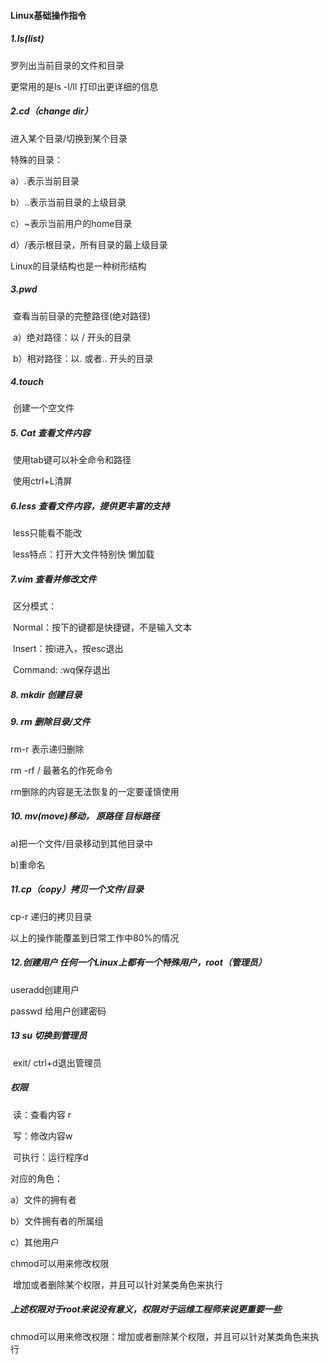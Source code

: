#### Linux基础操作指令

##### 1.ls(list)

罗列出当前目录的文件和目录

更常用的是ls -l/ll 打印出更详细的信息

##### 2.cd（change dir）

进入某个目录/切换到某个目录

特殊的目录：

a）.表示当前目录

b）..表示当前目录的上级目录

c）~表示当前用户的home目录

d）/表示根目录，所有目录的最上级目录

Linux的目录结构也是一种树形结构

##### 3.pwd

​	查看当前目录的完整路径(绝对路径)

​		a）绝对路径：以 / 开头的目录

​		b）相对路径：以. 或者.. 开头的目录

##### 4.touch

​	创建一个空文件

##### 5. Cat 查看文件内容

​	使用tab键可以补全命令和路径

​	使用ctrl+L清屏

##### 6.less 查看文件内容，提供更丰富的支持

​	less只能看不能改

​	less特点：打开大文件特别快	懒加载

##### 7.vim 查看并修改文件

​	区分模式：

​	Normal：按下的键都是快捷键，不是输入文本

​	Insert：按i进入，按esc退出

​	Command: :wq保存退出

##### 8. mkdir 创建目录

##### 9. rm 删除目录/文件

rm-r 表示递归删除

rm -rf / 最著名的作死命令

rm删除的内容是无法恢复的一定要谨慎使用

##### 10. mv(move)移动， 原路径 目标路径

a)把一个文件/目录移动到其他目录中

b)重命名

##### 11.cp（copy）拷贝一个文件/目录

cp-r 递归的拷贝目录

以上的操作能覆盖到日常工作中80%的情况

##### 12.创建用户 任何一个Linux上都有一个特殊用户，root（管理员）

useradd创建用户

passwd 给用户创建密码

##### 13 su 切换到管理员

​	exit/ ctrl+d退出管理员



##### 权限

​	读：查看内容 r

​	写：修改内容w

​	可执行：运行程序d

对应的角色：

a）文件的拥有者

b）文件拥有者的所属组

c）其他用户

chmod可以用来修改权限

​	增加或者删除某个权限，并且可以针对某类角色来执行

##### 上述权限对于root来说没有意义，权限对于运维工程师来说更重要一些

chmod可以用来修改权限：增加或者删除某个权限，并且可以针对某类角色来执行















